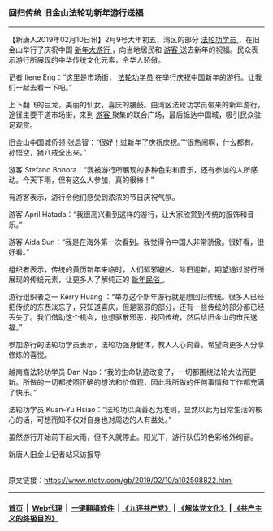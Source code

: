 ### 回归传统 旧金山法轮功新年游行送福
------------------------

<div class="post_content">
 <p>
  【新唐人2019年02月10日讯】2月9号大年初五，湾区的部分
  <a href="https://www.ntdtv.com/gb/法轮功学员.htm">
   法轮功学员
  </a>
  ，在旧金山举行了庆祝中国
  <a href="https://www.ntdtv.com/gb/新年大游行.htm">
   新年大游行
  </a>
  ，向当地居民和
  <a href="https://www.ntdtv.com/gb/游客.htm">
   游客
  </a>
  送去新年的祝福。民众表示游行所展现的中华传统文化元素，令华人骄傲。
 </p>
 <p>
  记者 Ilene Eng：“这里是市场街，
  <a href="https://www.ntdtv.com/gb/法轮功学员.htm">
   法轮功学员
  </a>
  在举行庆祝中国新年的游行。让我们一起去看一下吧。”
 </p>
 <p>
  上下翻飞的巨龙，美丽的仙女，喜庆的腰鼓。由湾区法轮功学员带来的新年游行，途径主要干道市场街，来到
  <a href="https://www.ntdtv.com/gb/游客.htm">
   游客
  </a>
  聚集的联合广场，最后抵达中国城，吸引民众驻足观赏。
 </p>
 <p>
  旧金山中国城侨领 张启智：“很好！过新年了庆祝庆祝。”“很热闹啊，什么都有。孙悟空，猪八戒全出来。”
 </p>
 <p>
  游客 Stefano Bonora：“我被游行所展现的多种色彩和音乐，还有参加的人所感动。今天下雨，但有这么人参加，真的很棒！”
 </p>
 <p>
  有游客表示，游行令他们感受到浓浓的节日庆祝气氛。
 </p>
 <p>
  游客 April Hatada：“我很高兴看到这样的游行，让大家欣赏到传统的服饰和音乐。”
 </p>
 <p>
  游客 Aida Sun：“我是在海外第一次看到。我觉得令中国人非常骄傲。很好看，很好看。”
 </p>
 <p>
  组织者表示，传统的黄历新年来临时，人们驱邪避凶、除旧迎新。期望通过游行所展现的传统元素，让更多人了解纯正的
  <a href="https://www.ntdtv.com/gb/新年民俗.htm">
   新年民俗
  </a>
  。
 </p>
 <p>
  游行组织者之一 Kerry Huang ：“举办这个新年游行就是想回归传统。很多人已经把传统的东西淡忘了，只知道喜庆，但是驱邪的部分，还有一些传统的部分都已经丢失了。我们借助这个机会，也想驱散邪恶，找回传统，然后给旧金山的市民送福。”
 </p>
 <p>
  参加游行的法轮功学员表示，法轮功强身健体，教人人心向善，希望向更多人分享修炼的喜悦。
 </p>
 <p>
  越南裔法轮功学员 Dan Ngo：“我的生命轨迹改变了，一切都围绕法轮大法而更新。所做的一切都按照正确的想法和价值观，因此我所做的任何事情和工作都充满了快乐。”
 </p>
 <p>
  法轮功学员 Kuan-Yu Hsiao：“法轮功以真善忍为准则，显然以此为日常生活的核心的话，可想而知不仅对自身也对周边的人有益处。”
 </p>
 <p>
  虽然游行开始前下起大雨，但不久就停止。阳光下，游行队伍的色彩格外绚丽。
 </p>
 <p>
  新唐人旧金山记者站采访报导
 </p>
 <p>
 </p>
 <div class="single_ad">
 </div>
</div>

<br/>原文链接：https://www.ntdtv.com/gb/2019/02/10/a102508822.html


------------------------
#### [首页](https://github.com/gfw-breaker/banned-news/blob/master/README.md) &nbsp;|&nbsp; [Web代理](https://github.com/labour-camp/helloworld) &nbsp;|&nbsp; [一键翻墙软件](https://github.com/gfw-breaker/nogfw/blob/master/README.md) &nbsp;| [《九评共产党》](https://github.com/gfw-breaker/9ping.md/blob/master/README.md#九评之一评共产党是什么) | [《解体党文化》](https://github.com/gfw-breaker/jtdwh.md/blob/master/README.md) | [《共产主义的终极目的》](https://github.com/gfw-breaker/gczydzjmd.md/blob/master/README.md)

